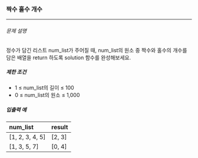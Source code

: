 ### 짝수 홀수 개수
***

###### 문제 설명
정수가 담긴 리스트 num_list가 주어질 때, num_list의 원소 중 짝수와 홀수의 개수를 담은 배열을 return 하도록 solution 함수를 완성해보세요.

##### 제한 조건

- 1 ≤ num_list의 길이 ≤ 100
- 0 ≤ num_list의 원소 ≤ 1,000

##### 입출력 예

| num_list |result |
| :--- | :--- | 
|[1, 2, 3, 4, 5]	|[2, 3]|
[1, 3, 5, 7]|	[0, 4]|

